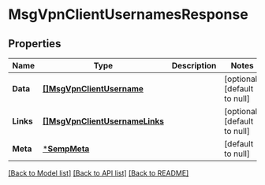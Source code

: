 # MsgVpnClientUsernamesResponse

## Properties
Name | Type | Description | Notes
------------ | ------------- | ------------- | -------------
**Data** | [**[]MsgVpnClientUsername**](MsgVpnClientUsername.md) |  | [optional] [default to null]
**Links** | [**[]MsgVpnClientUsernameLinks**](MsgVpnClientUsernameLinks.md) |  | [optional] [default to null]
**Meta** | [***SempMeta**](SempMeta.md) |  | [default to null]

[[Back to Model list]](../README.md#documentation-for-models) [[Back to API list]](../README.md#documentation-for-api-endpoints) [[Back to README]](../README.md)

